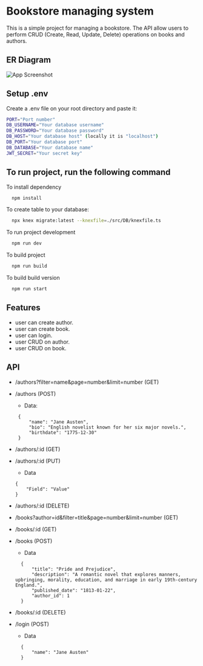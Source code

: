 # Bookstore managing system
This is a simple project for managing a bookstore.
The API allow users to perform CRUD (Create, Read, Update, Delete) operations on books and authors.

## ER Diagram

![App Screenshot](https://i.ibb.co.com/JWtttRJz/Screenshot-2025-04-29-232028.png)


## Setup .env

Create a .env file on your root directory and paste it:
```bash
PORT="Port number"
DB_USERNAME="Your database username"
DB_PASSWORD="Your database password"
DB_HOST="Your database host" (locally it is "localhost")
DB_PORT="Your database port"
DB_DATABASE="Your database name"
JWT_SECRET="Your secret key"
```

## To run project, run the following command

To install dependency

```bash
  npm install
```
To create table to your database:
```bash
  npx knex migrate:latest --knexfile=./src/DB/knexfile.ts
```
To run project development
```bash
  npm run dev
```

To build project

```bash
  npm run build
```

To build build version

```bash
  npm run start
```





## Features

- user can create author.
- user can create book.
- user can login.
- user CRUD on author.
- user CRUD on book.

## API
- /authors?filter=name&page=number&limit=number (GET)

- /authors (POST)
  - Data:
   ```
    {
        "name": "Jane Austen",
        "bio": "English novelist known for her six major novels.",
        "birthdate": "1775-12-30"
    }
- /authors/:id (GET)

- /authors/:id (PUT)
    - Data
    ```
    {
        "Field": "Value"
    }   
- /authors/:id (DELETE)

- /books?author=id&filter=title&page=number&limit=number (GET) 

- /books/:id (GET) 

- /books (POST) 
  - Data
  ```
    {
        "title": "Pride and Prejudice",
        "description": "A romantic novel that explores manners, upbringing, morality, education, and marriage in early 19th-century England.",
        "published_date": "1813-01-22",
        "author_id": 1
    }
  ```
- /books/:id (DELETE)    

- /login (POST)
  - Data
  ```
    {
        "name": "Jane Austen"
    }
  ```



